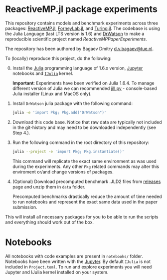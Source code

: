 # ReactiveMP.jl package experiments

This repository contains models and benchmark experiments across three packages: [ReactiveMP.jl](https://github.com/biaslab/ReactiveMP.jl), [ForneyLab.jl](https://github.com/biaslab/ForneyLab.jl), and [Turing.jl](https://github.com/TuringLang/Turing.jl). The codebase is using the Julia Language (last LTS version is 1.6) and [DrWatson](https://juliadynamics.github.io/DrWatson.jl/stable/)
to make a reproducible scientific project named *ReactiveMPPaperExperiments*. 

The repository has been authored by Bagaev Dmitry <d.v.bagaev@tue.nl>.

To (locally) reproduce this project, do the following:

0. Install the [Julia](https://julialang.org/) programming language of 1.6.x version, [Jupyter](https://jupyter.org/) notebooks and [`IJulia`](https://github.com/JuliaLang/IJulia.jl) kernel.

   **Important**: Experiments have been verified on Julia 1.6.4. To manage different version of Julia we can recommended [jill.py](https://github.com/johnnychen94/jill.py) - console-based Julia installer (Linux and MacOS only).

1. Install `DrWatson` julia package with the following command:

   ```bash
   julia -e 'import Pkg; Pkg.add("DrWatson")'
   ```
2. Download this code base. Notice that raw data are typically not included in the
   git-history and may need to be downloaded independently (see Step 4.).
3. Run the following command in the root directory of this repository:
   
   ```bash
   julia --project -e 'import Pkg; Pkg.instantiate()'
   ```
   This command will replicate the exact same environment as was used during the experiments. Any other `Pkg` related commands may alter this enviroment or/and change versions of packages.
4. (Optional) Download precomputed benchmark .JLD2 files from [releases](https://github.com/biaslab/ReactiveMPPaperExperiments/releases) page and unzip them in `data` folder.
   
   Precomputed benchmarks drastically reduce the amount of time needed to run notebooks and represent the exact same data used in the paper submission.

This will install all necessary packages for you to be able to run the scripts and
everything should work out of the box.

# Notebooks

All notebooks with code examples are present in `notebooks/` folder. Notebooks have been written with the [Jupyter](https://jupyter.org/). By default `IJulia` is not included in `Project.toml`. To run and explore experiments you will need Jupyter and IJulia kernel installed on your system.
